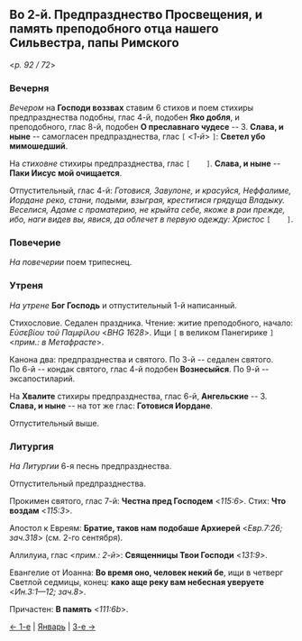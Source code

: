 ## Во 2-й. Предпразднество Просвещения, и память преподобного отца нашего Сильвестра, папы Римского

<*p. 92 / 72*>

### Вечерня

*Вечером* на **Господи воззвах** ставим 6 стихов и поем стихиры предпразднества подобны, глас 4-й, подобен **Яко добля**, 
и преподобного, глас 8-й, подобен **О преславнаго чудесе** -- 3. 
**Слава, и ныне** -- самогласен предпразднества, глас `[` <*1-й*> `]`: **Светел убо мимошедший**.  

На *стиховне* стихиры предпразднества, глас `[    ]`. 
**Слава, и ныне** -- **Паки Иисус мой очищается**.  

Отпустительный, глас 4-й: *Готовися, Завулоне, и красуйся, Неффалиме, Иордане реко, стани, подыми, 
взыграя, креститися грядуща Владыку. Веселися, Адаме с праматерию, не крыйта себе, якоже в раи прежде, 
ибо, наги видев вы, явися, да облечет в первую одежду: Христос* `[    ]`.  

### Повечерие

*На повечерии* поем трипеснец. 

### Утреня

*На утрене* **Бог Господь** и отпустительный 1-й написанный.

Стихословие. 
Седален праздника. 
Чтение: житие преподобного, начало: *Εὐσεβίου τοῦ Παμφίλου* <*BHG 1628*>. 
Ищи `[` в великом Панегирике `]` <*прим.: в Метафрасте*>. 

Канона два: предпразднества и святого. 
По 3-й -- седален святого.  
По 6-й -- кондак святого, глас 4-й подобен **Вознесыйся**. 
По 9-й -- эксапостиларий. 

На **Хвалите** стихиры предпразднества, глас 6-й, **Ангельские** -- 3. 
**Слава, и ныне** -- на тот же глас: **Готовися Иордане**. 

Отпустительный выше. 

### Литургия

*На Литургии* 6-я песнь предпразднества. 

Отпустительный предпразднества.  

Прокимен святого, глас 7-й: **Честна пред Господем** <*115:6*>. 
Стих: **Что воздам** <*115:3*>. 

Апостол к Евреям: **Братие, таков нам подобаше Архиерей** <*Евр.7:26; зач.318*> (см. 2-го сентября).  

Аллилуиа, глас <*прим.: 2-й*>: **Священницы Твои Господи** <*131:9*>. 

Евангелие от Иоанна: **Во время оно, человек некий бе**, ищи в четверг Светлой седмицы, конец: 
**како аще реку вам небесная уверуете** <*Ин.3:1—12; зач.8*>. 

Причастен: **В память** <*111:6b*>.

[← 1-е](01_01_MES.ru.md) | [Январь](README.md#2-й) | [3-е →](01_03_MES.ru.md)
